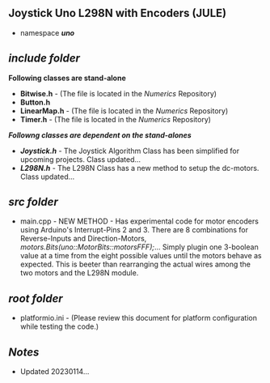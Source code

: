 ## Joystick Uno L298N with Encoders (JULE)

- namespace ***uno***

## ***include folder***

**Following classes are stand-alone**
- **Bitwise.h**   - (The file is located in the *Numerics* Repository)
- **Button.h** 
- **LinearMap.h** - (The file is located in the *Numerics* Repository)
- **Timer.h**     - (The file is located in the *Numerics* Repository)

***Followng classes are dependent on the stand-alones***
+ ***Joystick.h***  - The Joystick Algorithm Class has been simplified for upcoming projects. Class updated...
+ ***L298N.h***     - The L298N Class has a new method to setup the dc-motors. Class updated...

## ***src folder***

- main.cpp - NEW METHOD - Has experimental code for motor encoders using Arduino's Interrupt-Pins 2 and 3. There are 8 combinations for Reverse-Inputs and Direction-Motors, *motors.Bits(uno::MotorBits::motorsFFF);*... Simply plugin one 3-boolean value at a time from the eight possible values until the motors behave as expected. This is beeter than rearranging the actual wires among the two motors and the L298N module.

## ***root folder***

- platformio.ini        - (Please review this document for platform configuration while testing the code.)

## ***Notes***

- Updated 20230114...
